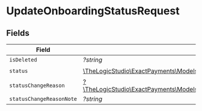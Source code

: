 # UpdateOnboardingStatusRequest


## Fields

| Field                                                                                                                                                                  | Type                                                                                                                                                                   | Required                                                                                                                                                               | Description                                                                                                                                                            |
| ---------------------------------------------------------------------------------------------------------------------------------------------------------------------- | ---------------------------------------------------------------------------------------------------------------------------------------------------------------------- | ---------------------------------------------------------------------------------------------------------------------------------------------------------------------- | ---------------------------------------------------------------------------------------------------------------------------------------------------------------------- |
| `isDeleted`                                                                                                                                                            | *?string*                                                                                                                                                              | :heavy_minus_sign:                                                                                                                                                     | N/A                                                                                                                                                                    |
| `status`                                                                                                                                                               | [\TheLogicStudio\ExactPayments\Models\Shared\UpdateOnboardingStatusRequestStatus](../../models/shared/UpdateOnboardingStatusRequestStatus.md)                          | :heavy_check_mark:                                                                                                                                                     | N/A                                                                                                                                                                    |
| `statusChangeReason`                                                                                                                                                   | [?\TheLogicStudio\ExactPayments\Models\Shared\UpdateOnboardingStatusRequestStatusChangeReason](../../models/shared/UpdateOnboardingStatusRequestStatusChangeReason.md) | :heavy_minus_sign:                                                                                                                                                     | N/A                                                                                                                                                                    |
| `statusChangeReasonNote`                                                                                                                                               | *?string*                                                                                                                                                              | :heavy_minus_sign:                                                                                                                                                     | N/A                                                                                                                                                                    |